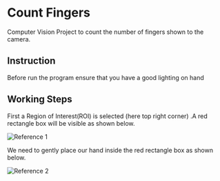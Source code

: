 # Count Fingers
Computer Vision Project to count the number of fingers shown to the camera.

## Instruction
Before run the program ensure that you have a good lighting on hand

## Working Steps
First a Region of Interest(ROI) is selected (here top right corner) .A red rectangle box will be visible as shown below.

![Reference 1](https://user-images.githubusercontent.com/56214309/80413431-150cab80-88ed-11ea-94dd-fbbc0c41fa6e.png)

We need to gently place our hand inside the red rectangle box as shown below.

![Reference 2](https://user-images.githubusercontent.com/56214309/80413729-8c423f80-88ed-11ea-91ca-64c41fcdb633.png)





